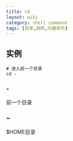 ```yaml
---
title: cd
layout: wiki
category: shell command
tags: [目录,跳转,内建命令]
---
```


## 实例

~~~Text
# 进入前一个目录
cd -
~~~

### -

前一个目录

### ~

$HOME目录
